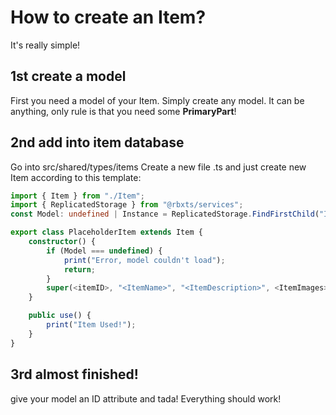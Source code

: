 # How to create an Item?
It's really simple!
## 1st create a model
First you need a model of your Item.
Simply create any model. It can be anything, only rule is that you need some **PrimaryPart**!
## 2nd add into item database 
Go into src/shared/types/items
Create a new file <yourItemName>.ts
and just create new Item according to this template:
```ts
import { Item } from "./Item";
import { ReplicatedStorage } from "@rbxts/services";
const Model: undefined | Instance = ReplicatedStorage.FindFirstChild("ItemModels")?.FindFirstChild("Box");

export class PlaceholderItem extends Item {
	constructor() {
		if (Model === undefined) {
			print("Error, model couldn't load");
			return;
		}
		super(<itemID>, "<ItemName>", "<ItemDescription>", <ItemImages>, <ItemModel>);
	}

	public use() {
		print("Item Used!");
	}
}
```
## 3rd almost finished!
give your model an ID attribute and tada! Everything should work!
